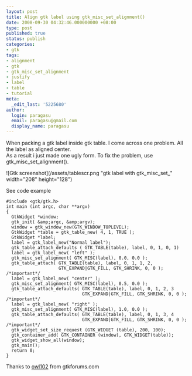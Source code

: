 ```yaml
---
layout: post
title: Align gtk label using gtk_misc_set_alignment()
date: 2008-09-30 04:32:46.000000000 +08:00
type: post
published: true
status: publish
categories:
- gtk
tags:
- alignment
- gtk
- gtk_misc_set_alignment
- justify
- label
- table
- tutorial
meta:
  _edit_last: '5225680'
author:
  login: paragasu
  email: paragasu@gmail.com
  display_name: paragasu
---
```

When packing a gtk label inside gtk table. I come across one problem. All the label as aligned center.   
As a result i just made one ugly form. To fix the problem, use gtk_misc_set_alignment().  

![Gtk screenshot](/assets/tablescr.png "gtk label with gtk_misc_set_" width="208" height="128")

See code example

    #include <gtk/gtk.h>
    int main (int argc, char **argv)
    {
      GtkWidget *window;
      gtk_init( &amp;argc, &amp;argv);
      window = gtk_window_new(GTK_WINDOW_TOPLEVEL);
      GtkWidget *table = gtk_table_new( 4, 1, TRUE );
      GtkWidget *label;
      label = gtk_label_new("Normal label");
      gtk_table_attach_defaults ( GTK_TABLE(table), label, 0, 1, 0, 1)
      label = gtk_label_new( "left" );
      gtk_misc_set_alignment( GTK_MISC(label), 0.0, 0.0 );
      gtk_table_attach( GTK_TABLE(table), label, 0, 1, 1, 2,
                        GTK_EXPAND|GTK_FILL, GTK_SHRINK, 0, 0 ); /*important*/
      label = gtk_label_new( "center" );
      gtk_misc_set_alignment( GTK_MISC(label), 0.5, 0.0 );
      gtk_table_attach_defaults( GTK_TABLE(table), label, 0, 1, 2, 3
                                 GTK_EXPAND|GTK_FILL, GTK_SHRINK, 0, 0 ); /*important*/
      label = gtk_label_new( "right" );
      gtk_misc_set_alignment( GTK_MISC(label), 1.0, 0.0 );
      gtk_table_attach_defaults( GTK_TABLE(table), label, 0, 1, 3, 4
                                 GTK_EXPAND|GTK_FILL, GTK_SHRINK, 0, 0 ); /*important*/
      gtk_widget_set_size_request (GTK_WIDGET (table), 200, 100);
      gtk_container_add( GTK_CONTAINER (window), GTK_WIDGET(table));
      gtk_widget_show_all(window);
      gtk_main();
      return 0;
    }


Thanks to [owl102](http://www.gtkforums.com/viewtopic.php?t=1792) from gtkforums.com
